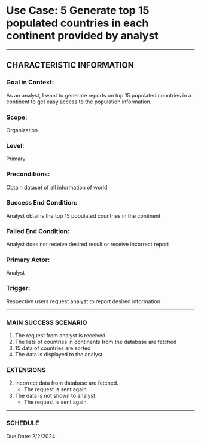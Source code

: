 # Use Case: 5 	Generate top 15 populated countries in each continent provided by analyst

----------------------
## CHARACTERISTIC INFORMATION
### Goal in Context: 
As an analyst, I want to generate reports on top 15 populated countries in a continent to get easy access to the population information.
### Scope: 
Organization
### Level: 
Primary
### Preconditions: 
Obtain dataset of all information of world
### Success End Condition: 
Analyst obtains the top 15 populated countries in the continent
### Failed End Condition: 
Analyst does not receive desired result or receive incorrect report
### Primary Actor: 
Analyst
### Trigger: 
Respective users request analyst to report desired information

----------------------
### MAIN SUCCESS SCENARIO
1.	The request from analyst is received
2.	The lists of countries in continents from the database are fetched
3.	15 data of countries are sorted
4.	The data is displayed to the analyst

### EXTENSIONS
2. Incorrect data from database are fetched.
    - The request is sent again.
4. The data is not shown to analyst.
    - The request is sent again.
----------------------
### SCHEDULE
Due Date: 2/2/2024
